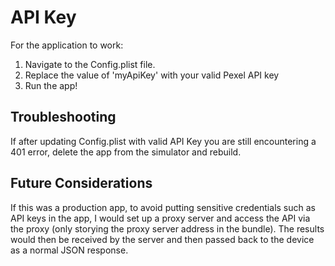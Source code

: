#  API Key

For the application to work: 
1. Navigate to the Config.plist file.
2. Replace the value of 'myApiKey' with your valid Pexel API key
3. Run the app!

## Troubleshooting
If after updating Config.plist with valid API Key you are still encountering a 401 error, delete the app from the simulator and rebuild.

## Future Considerations
If this was a production app, to avoid putting sensitive credentials such as API keys in the app, I would set up a proxy server and access the API via the proxy (only storying the proxy server address in the bundle). The results would then be received by the server and then passed back to the device as a normal JSON response.
